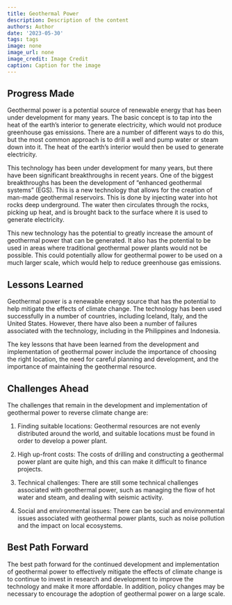 ```yaml
---
title: Geothermal Power
description: Description of the content
authors: Author
date: '2023-05-30'
tags: tags
image: none
image_url: none
image_credit: Image Credit
caption: Caption for the image
---
```


## Progress Made

Geothermal power is a potential source of renewable energy that has been under development for many years. The basic concept is to tap into the heat of the earth’s interior to generate electricity, which would not produce greenhouse gas emissions. There are a number of different ways to do this, but the most common approach is to drill a well and pump water or steam down into it. The heat of the earth’s interior would then be used to generate electricity.

This technology has been under development for many years, but there have been significant breakthroughs in recent years. One of the biggest breakthroughs has been the development of “enhanced geothermal systems” (EGS). This is a new technology that allows for the creation of man-made geothermal reservoirs. This is done by injecting water into hot rocks deep underground. The water then circulates through the rocks, picking up heat, and is brought back to the surface where it is used to generate electricity.

This new technology has the potential to greatly increase the amount of geothermal power that can be generated. It also has the potential to be used in areas where traditional geothermal power plants would not be possible. This could potentially allow for geothermal power to be used on a much larger scale, which would help to reduce greenhouse gas emissions.

## Lessons Learned

Geothermal power is a renewable energy source that has the potential to help mitigate the effects of climate change. The technology has been used successfully in a number of countries, including Iceland, Italy, and the United States. However, there have also been a number of failures associated with the technology, including in the Philippines and Indonesia.

The key lessons that have been learned from the development and implementation of geothermal power include the importance of choosing the right location, the need for careful planning and development, and the importance of maintaining the geothermal resource.

## Challenges Ahead

The challenges that remain in the development and implementation of geothermal power to reverse climate change are:

1. Finding suitable locations: Geothermal resources are not evenly distributed around the world, and suitable locations must be found in order to develop a power plant.

2. High up-front costs: The costs of drilling and constructing a geothermal power plant are quite high, and this can make it difficult to finance projects.

3. Technical challenges: There are still some technical challenges associated with geothermal power, such as managing the flow of hot water and steam, and dealing with seismic activity.

4. Social and environmental issues: There can be social and environmental issues associated with geothermal power plants, such as noise pollution and the impact on local ecosystems.

## Best Path Forward

The best path forward for the continued development and implementation of geothermal power to effectively mitigate the effects of climate change is to continue to invest in research and development to improve the technology and make it more affordable. In addition, policy changes may be necessary to encourage the adoption of geothermal power on a large scale.
